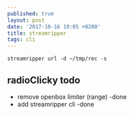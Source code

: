 ```yaml
---
published: true
layout: post
date: '2017-10-16 19:05 +0200'
title: streamripper
tags: cli
---
```

	streamripper url -d ~/tmp/rec -s
    
## radioClicky todo

- remove openbox limiter (range) -done
- add streamripper cli -done
